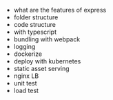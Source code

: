 

- what are the features of express 
- folder structure 
- code structure 
- with typescript 
- bundling with webpack 
- logging 
- dockerize 
- deploy with kubernetes 
- static asset serving 
- nginx LB 
- unit test 
- load test 